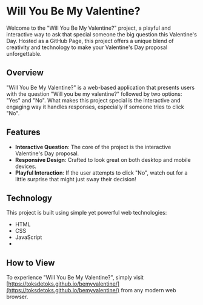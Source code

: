 # Will You Be My Valentine?

Welcome to the "Will You Be My Valentine?" project, a playful and interactive way to ask that special someone the big question this Valentine's Day. Hosted as a GitHub Page, this project offers a unique blend of creativity and technology to make your Valentine's Day proposal unforgettable.

## Overview

"Will You Be My Valentine?" is a web-based application that presents users with the question "Will you be my valentine?" followed by two options: "Yes" and "No". What makes this project special is the interactive and engaging way it handles responses, especially if someone tries to click "No".

## Features

- **Interactive Question**: The core of the project is the interactive Valentine's Day proposal.
- **Responsive Design**: Crafted to look great on both desktop and mobile devices.
- **Playful Interaction**: If the user attempts to click "No", watch out for a little surprise that might just sway their decision!

## Technology

This project is built using simple yet powerful web technologies:
- HTML
- CSS
- JavaScript
- 
## How to View

To experience "Will You Be My Valentine?", simply visit [https://toksdetoks.github.io/bemyvalentine/](https://toksdetoks.github.io/bemyvalentine/) from any modern web browser.
